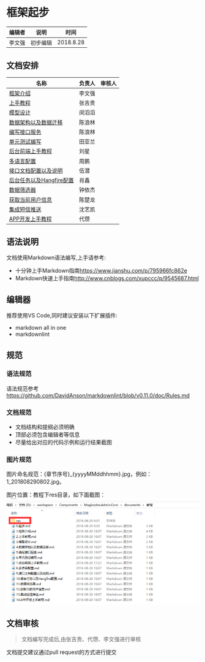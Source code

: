 # 框架起步

| 编辑者 | 说明     | 时间      |
| ------ | -------- | --------- |
| 李文强 | 初步编辑 | 2018.8.28 |

## 文档安排

| 名称                                                         | 负责人 | 审核人 |
| ------------------------------------------------------------ | ------ | ------ |
| [框架介绍](./1.框架介绍.md)                                  | 李文强 |
| [上手教程](./2.上手教程.md)                                  | 张吉贵 |
| [模型设计](./3.模型设计.md)                                  | 闵滔滔 |
| [数据架构以及数据迁移](./4.数据架构以及数据迁移.md)          | 陈浪林 |
| [编写接口服务](./5.编写接口服务.md)                          | 陈浪林 |
| [单元测试编写](./6.单元测试编写.md)                          | 田亚兰 |
| [后台前端上手教程](./7.后台前端上手教程.md)                  | 刘星   |
| [多语言配置](./8.多语言配置.md)                              | 周鹏   |
| [接口文档配置以及说明](./9.接口文档配置以及说明.md)          | 伍潜   |
| [后台任务以及Hangfire配置](./10.后台任务以及Hangfire配置.md) | 肖鑫   |
| [数据筛选器](./11.数据筛选器.md)                             | 钟依杰 |
| [获取当前用户信息](./12.获取当前用户信息.md)                 | 陈楚龙 |
| [集成短信推送](./13.集成短信推送.md)                         | 沈艺凯 |
| [APP开发上手教程](./14.APP开发上手教程.md)                   | 代瓒   |

## 语法说明

文档使用Markdown语法编写,上手请参考:

* 十分钟上手Markdown指南<https://www.jianshu.com/p/795966fc862e>
* Markdown快速上手指南<http://www.cnblogs.com/xupccc/p/9545687.html>

## 编辑器

推荐使用VS Code,同时建议安装以下扩展插件:

* markdown all in one
* markdownlint

## 规范

### 语法规范

语法规范参考<https://github.com/DavidAnson/markdownlint/blob/v0.11.0/doc/Rules.md>

### 文档规范

* 文档结构和提纲必须明确
* 顶部必须包含编辑者等信息
* 尽量给出对应的代码示例和运行结果截图

### 图片规范

图片命名规范：{章节序号}_{yyyyMMddhhmm}.jpg，例如：1_201808290802.jpg。

图片位置：教程下res目录，如下面截图：
![生成结构图](./res/0_201808290903.png)

## 文档审核

>文档编写完成后,由张吉贵、代瓒、李文强进行审核

文档提交建议通过pull request的方式进行提交
